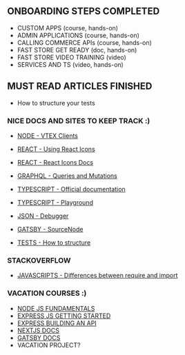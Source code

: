 ## ONBOARDING STEPS COMPLETED
- CUSTOM APPS (course, hands-on)
- ADMIN APPLICATIONS (course, hands-on)
- CALLING COMMERCE APIs (course, hands-on)
- FAST STORE GET READY (doc, hands-on)
- FAST STORE VIDEO TRAINING (video)
- SERVICES AND TS (video, hands-on)

## MUST READ ARTICLES FINISHED
- How to structure your tests

### NICE DOCS AND SITES TO KEEP TRACK :)
- [NODE - VTEX Clients](https://github.com/vtex/io-clients)

- [REACT - Using React Icons](https://www.freecodecamp.org/news/how-to-use-svg-icons-in-react-with-react-icons-and-font-awesome/)
- [REACT - React Icons Docs](https://github.com/react-icons/react-icons#configuration)

- [GRAPHQL - Queries and Mutations](https://graphql.org/learn/queries/)

- [TYPESCRIPT - Official documentation](https://www.typescriptlang.org/)
- [TYPESCRIPT - Playground](https://www.typescriptlang.org/play?#code/PTAEHUFMBsGMHsC2lQBd5oBYoCoE8AHSAZVgCcBLA1UABWgEM8BzM+AVwDsATAGiwoBnUENANQAd0gAjQRVSQAUCEmYKsTKGYUAbpGF4OY0BoadYKdJMoL+gzAzIoz3UNEiPOofEVKVqAHSKymAAmkYI7NCuqGqcANag8ABmIjQUXrFOKBJMggBcISGgoAC0oACCbvCwDKgU8JkY7p7ehCTkVDQS2E6gnPCxGcwmZqDSTgzxxWWVoASMFmgYkAAeRJTInN3ymj4d-jSCeNsMq-wuoPaOltigAKoASgAywhK7SbGQZIIz5VWCFzSeCrZagNYbChbHaxUDcCjJZLfSDbExIAgUdxkUBIursJzCFJtXydajBBCcQQ0MwAUVWDEQC0gADVHBQGNJ3KAALygABEAAkYNAMOB4GRonzFBTBPB3AERcwABS0+mM9ysygc9wASmCKhwzQ8ZC8iHFzmB7BoXzcZmY7AYzEg-Fg0HUiQ58D0Ii8fLpDKZgj5SWxfPADlQAHJhAA5SASPlBFQAeS+ZHegmdWkgR1QjgUrmkeFATjNOmGWH0KAQiGhwkuNok4uiIgMHGxCyYrA4PCCJSAA)

- [JSON - Debugger](https://jwt.io/)

- [GATSBY - SourceNode](https://www.gatsbyjs.com/docs/reference/config-files/gatsby-node/)

- [TESTS - How to structure](https://codeutopia.net/blog/2017/05/15/quick-javascript-testing-tip-how-to-structure-your-tests/)

### STACKOVERFLOW

- [JAVASCRIPTS - Differences between require and import](https://pt.stackoverflow.com/questions/213910/javascript-diferen%C3%A7as-entre-import-e-require)


### VACATION COURSES :)

- [NODE JS FUNDAMENTALS](https://app.egghead.io/lessons/node-js-create-a-simple-node-js-module?pl=learn-the-fundamentals-of-node-js-for-beginners-7b6f4282)
- [EXPRESS JS GETTING STARTED](https://egghead.io/courses/getting-started-with-express-js)
- [EXPRESS BUILDING AN API](https://egghead.io/courses/building-an-api-with-express-f1ea)
- [NEXTJS DOCS](https://nextjs.org/)
- [GATSBY DOCS](https://www.gatsbyjs.com/)
- VACATION PROJECT?
